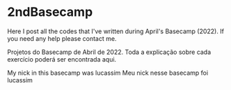 # 2ndBasecamp
Here I post all the codes that I've written during April's Basecamp (2022). If you need any help please contact me.

Projetos do Basecamp de Abril de 2022. Toda a explicação sobre cada exercício poderá ser encontrada aqui. 

My nick in this basecamp was lucassim
Meu nick nesse basecamp foi lucassim
